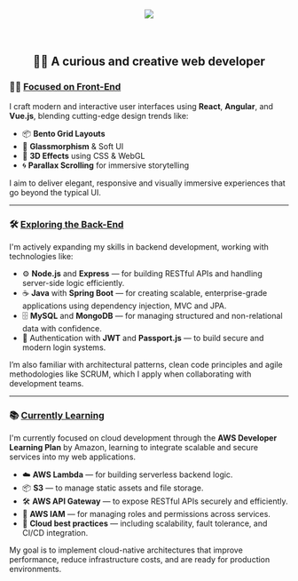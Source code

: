 <h1 align="center">
  <a href="https://git.io/typing-svg">
    <img src="https://readme-typing-svg.herokuapp.com/?font=Righteous&size=35&center=true&vCenter=true&width=500&height=70&duration=4000&lines=Hi+👋🏼,+I'm+Ferney+Quiroga!">
  <a/>
</h1>
<br/>
<h2 align="center">👨‍💻 A curious and creative web developer</h2>


<h3>👨‍🎨 <u>Focused on Front-End</u></h3>
<p>
  I craft modern and interactive user interfaces using <strong>React</strong>, <strong>Angular</strong>, and <strong>Vue.js</strong>, blending cutting-edge design trends like:
</p>

<ul>
  <li>📦 <strong>Bento Grid Layouts</strong></li>
  <li>🧊 <strong>Glassmorphism</strong> & Soft UI</li>
  <li>🌌 <strong>3D Effects</strong> using CSS & WebGL</li>
  <li>🌀 <strong>Parallax Scrolling</strong> for immersive storytelling</li>
</ul>

<p>
  I aim to deliver elegant, responsive and visually immersive experiences that go beyond the typical UI.
</p>

<hr>

<h3>🛠️ <u>Exploring the Back-End</u></h3>
<p>
  I'm actively expanding my skills in backend development, working with technologies like:
</p>

<ul>
  <li>⚙️ <strong>Node.js</strong> and <strong>Express</strong> — for building RESTful APIs and handling server-side logic efficiently.</li>
  <li>☕ <strong>Java</strong> with <strong>Spring Boot</strong> — for creating scalable, enterprise-grade applications using dependency injection, MVC and JPA.</li>
  <li>🗄️ <strong>MySQL</strong> and <strong>MongoDB</strong> — for managing structured and non-relational data with confidence.</li>
  <li>🔐 Authentication with <strong>JWT</strong> and <strong>Passport.js</strong> — to build secure and modern login systems.</li>
</ul>

<p>
  I’m also familiar with architectural patterns, clean code principles and agile methodologies like SCRUM, which I apply when collaborating with development teams.
</p>

<hr>

<h3>📚 <u>Currently Learning</u></h3>
<p>
  I'm currently focused on cloud development through the <strong>AWS Developer Learning Plan</strong> by Amazon, learning to integrate scalable and secure services into my web applications.
</p>

<ul>
  <li>☁️ <strong>AWS Lambda</strong> — for building serverless backend logic.</li>
  <li>📦 <strong>S3</strong> — to manage static assets and file storage.</li>
  <li>🛠️ <strong>AWS API Gateway</strong> — to expose RESTful APIs securely and efficiently.</li>
  <li>🔐 <strong>AWS IAM</strong> — for managing roles and permissions across services.</li>
  <li>🧠 <strong>Cloud best practices</strong> — including scalability, fault tolerance, and CI/CD integration.</li>
</ul>

<p>
  My goal is to implement cloud-native architectures that improve performance, reduce infrastructure costs, and are ready for production environments.
</p>

